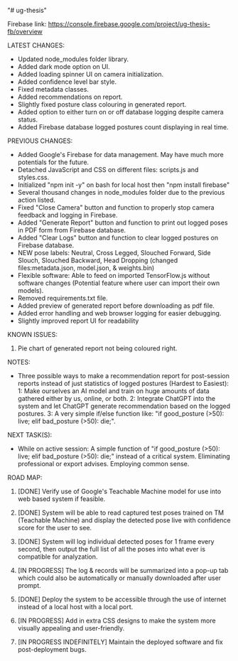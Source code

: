 "# ug-thesis"


Firebase link: https://console.firebase.google.com/project/ug-thesis-fb/overview


LATEST CHANGES:
- Updated node_modules folder library.
- Added dark mode option on UI.
- Added loading spinner UI on camera initialization.
- Added confidence level bar style.
- Fixed metadata classes.
- Added recommendations on report.
- Slightly fixed posture class colouring in generated report.
- Added option to either turn on or off database logging despite camera status.
- Added Firebase database logged postures count displaying in real time.


PREVIOUS CHANGES:
- Added Google's Firebase for data management. May have much more potentials for the future.
- Detached JavaScript and CSS on different files: scripts.js and styles.css.
- Initialized "npm init -y" on bash for local host then "npm install firebase"
- Several thousand changes in node_modules folder due to the previous action listed.
- Fixed "Close Camera" button and function to properly stop camera feedback and logging in Firebase.
- Added "Generate Report" button and function to print out logged poses in PDF form from Firebase database.
- Added "Clear Logs" button and function to clear logged postures on Firebase database.
- NEW pose labels: Neutral, Cross Legged, Slouched Forward, Side Slouch, Slouched Backward, Head Dropping (changed files:metadata.json, model.json, & weights.bin)
- Flexible software: Able to feed on imported TensorFlow.js without software changes (Potential feature where user can import their own models).
- Removed requirements.txt file.
- Added preview of generated report before downloading as pdf file.
- Added error handling and web browser logging for easier debugging.
- Slightly improved report UI for readability


KNOWN ISSUES:
1) Pie chart of generated report not being coloured right.


NOTES:
- Three possible ways to make a recommendation report for post-session reports instead of just statistics of logged postures (Hardest to Easiest):
1: Make ourselves an AI model and train on huge amounts of data gathered either by us, online, or both.
2: Integrate ChatGPT into the system and let ChatGPT generate recommendation based on the logged postures.
3: A very simple if/else function like: "if good_posture (>50): live; elif bad_posture (>50): die;".


NEXT TASK(S):
- While on active session: A simple function of "if good_posture (>50): live; elif bad_posture (>50): die;" instead of a critical system. Eliminating professional or export advises. Employing common sense.


ROAD MAP:
1) [DONE] Verify use of Google's Teachable Machine model for use into web based system if feasible.

2) [DONE] System will be able to read captured test poses trained on TM (Teachable Machine) and display the detected pose live with confidence score for the user to see.

3) [DONE] System will log individual detected poses for 1 frame every second, then output the full list of all the poses into what ever is compatible for analyzation.

4) [IN PROGRESS] The log & records will be summarized into a pop-up tab which could also be automatically or manually downloaded after user prompt.

5) [DONE] Deploy the system to be accessible through the use of internet instead of a local host with a local port.

6) [IN PROGRESS] Add in extra CSS designs to make the system more visually appealing and user-friendly.

7) [IN PROGRESS INDEFINITELY] Maintain the deployed software and fix post-deployment bugs.